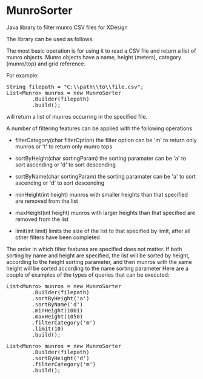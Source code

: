 # MunroSorter
Java library to filter munro CSV files for XDesign

The library can be used as follows:

The most basic operation is for using it to read a CSV file and return a list of munro objects.
Munro objects have a name, height (meters), category (munro/top) and grid reference.

For example:

<pre>
String filepath = "C:\\path\\to\\file.csv";    
List&lt;Munro&gt; munros = new MunroSorter
        .Builder(filepath)
        .build();
</pre>
        
will return a list of munros occurring in the specified file.
        
A number of filtering features can be applied with the following operations        

- filterCategory(char filterOption)
the filter option can be 'm' to return only munros or 't' to return only munro tops

 - sortByHeight(char sortingParam) 
the sorting paramater can be 'a' to sort ascending or 'd' to sort descending

- sortByName(char sortingParam)
the sorting paramater can be 'a' to sort ascending or 'd' to sort descending

- minHeight(int height)
munros with smaller heights than that specified are removed from the list

- maxHeight(int height)
munros with larger heights than that specified are removed from the list

- limit(int limit)
limits the size of the list to that specified by limit, after all other filters have been completed

The order in which filter features are specified does not matter.
If both sorting by name and height are specified, the list will be sorted by height, according to the height sorting parameter, and then munros with the same height will be sorted according to the name sorting parameter
Here are a couple of examples of the types of queries that can be executed:

<pre>
List&lt;Munro&gt; munros = new MunroSorter
        .Builder(filepath)
        .sortByHeight('a')
        .sortByName('d')
        .minHeight(1001)
        .maxHeight(1050)
        .filterCategory('m')
        .limit(10)
        .build();
</pre>

<pre>
List&lt;Munro&gt; munros = new MunroSorter
        .Builder(filepath)
        .sortByHeight('d')
        .filterCategory('m')
        .build();
</pre>
